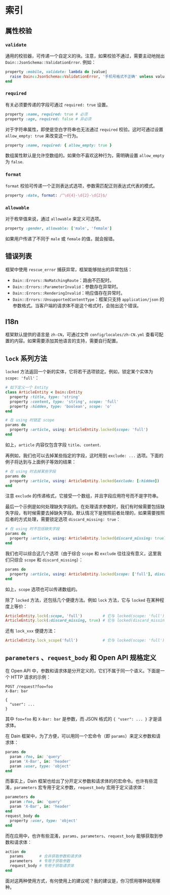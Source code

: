 # 索引

## 属性校验

### `validate`

通用的校验器，可传递一个自定义的块。注意，如果校验不通过，需要主动地抛出 `Dain::JsonSchema::ValidationError`. 例如：

```ruby
property :mobile, validate: lambda do |value|
  raise Dain::JsonSchema::ValidationError, '手机号格式不正确' unless value =~ /\d+/
end
```

### `required`

有关必须要传递的字段可通过 `required: true` 设置。

```ruby
property :name, required: true # 必须
property :age, required: false # 非必须
```

对于字符串属性，即使是空白字符串也无法通过 `required` 校验。这时可通过设置 `allow_empty: true` 来改变这一行为。

```ruby
property :name, required: { allow_empty: true }
```

数组属性默认是允许空数组的。如果你不喜欢这种行为，需明确设置 `allow_empty` 为 `false`.

### `format`

`format` 校验可传递一个正则表达式选项，参数需匹配正则表达式代表的模式。

```ruby
property :date, format: /^\d{4}-\d{2}-\d{2}$/
```

### `allowable`

对于枚举值来说，通过 `allowable` 来定义可选项。

```ruby
property :gender, allowable: ['male', 'female']
```

如果用户传递了不同于 `male` 或 `female` 的值，就会报错。

## 错误列表

框架中使用 `rescue_error` 捕获异常，框架能够抛出的异常包括：

- `Dain::Errors::NoMatchingRoute`：路由不匹配时。
- `Dain::Errors::ParameterInvalid`：参数存在异常时。
- `Dain::Errors::RenderingInvalid`：响应值存在异常时。
- `Dain::Errors::UnsupportedContentType`：框架只支持 `application/json` 的参数格式。当客户端的请求体不是这个格式时，会抛出这个错误。

## I18n

框架默认提供的语言是 `zh-CN`，可通过文件 `config/locales/zh-CN.yml` 查看可配置的内容。如果需要添加其他语言的支持，需要自行配置。

## `lock` 系列方法

`locked` 方法返回一个新的实体，它将若干选项锁定。例如，锁定某个实体为 `scope: 'full'`：

```ruby
# 如下定义一个 Entity
class ArticleEntity < Dain::Entity
  property :title, type: 'string'
  property :content, type: 'string', scope: 'full'
  property :hidden, type: 'boolean', scope: 'o'
end

# 在 using 时锁定 scope
params do
  property :article, using: ArticleEntity.locked(scope: 'full')
end
```

如上，`article` 内容仅包含字段 `title`、`content`.

再例如，我们也可以去掉某些指定的字段，这时用到 `exclude: ...` 选项。下面的例子将达到与上面例子等效的结果：

```ruby
# 在 using 时去掉某些字段
params do
  property :article, using: ArticleEntity.locked(exclude: [:hidden])
end
```

注意 `exclude` 的传递格式，它接受一个数组，并且字段应用符号而不是字符串。

最后一个示例是如何处理缺失字段的。在处理请求参数时，我们有时候需要包括缺失字段，有时候需要去掉缺失字段。默认情况下是按照前者处理的，如果需要按照后者的方式处理，需要锁定选项 `discard_missing: true`：

```ruby
# 在 using 时不包括缺失字段
params do
  property :article, using: ArticleEntity.locked(discard_missing: true)
end
```

我们也可以综合这几个选项（由于综合 `scope` 和 `exclude` 往往没有意义，这里我们只综合 `scope` 和 `discard_missing`）：

```ruby
params do
  property :article, using: ArticleEntity.locked(scope: ['full'], discard_missing: true)
end
```

如上，`scope` 选项也可以传递数组的。

除了 `locked` 方法，还包括几个便捷方法。例如 `lock` 方法，它与 `locked` 在某种程度上等价：

```ruby
ArticleEntity.lock(:scope, 'full')         # 它与 locked(scope: 'full') 等价
ArticleEntity.lock(:discard_missing, true) # 它与 locked(discard_missing: true) 等价
```

还有 `lock_xxx` 便捷方法：

```ruby
ArticleEntity.lock_scope('full')           # 它与 locked(scope: 'full') 等价
```

## `parameters` 、`request_body` 和 Open API 规格定义

在 Open API 中，参数和请求体是分开定义的，它们不属于同一个语义。下面是一个 HTTP 请求的示例：

```http
POST /request?foo=foo
X-Bar: bar

{
  "user": ...
}
```

其中 `foo=foo` 和 `X-Bar: bar` 是参数，而 JSON 格式的 `{ "user": ... }` 才是请求体。

在 Dain 框架中，为了方便，可以用同一个宏命令（即 `params`）来定义参数和请求体：

```ruby
params do
  param :foo, in: 'query'
  param 'X-Bar', in: 'header'
  param :user, type: 'object'
end
```

而事实上，Dain 框架也给出了分开定义参数和请求体的的宏命令。也许有些混淆，`parameters` 宏专用于定义参数，`request_body` 宏用于定义请求体：

```ruby
parameters do
  param :foo, in: 'query'
  param 'X-Bar', in: 'header'
end
request_body do
  property :user, type: 'object'
end
```

而在应用中，也许有些混淆，`params`、`parameters`、`request_body` 能够获取到参数和请求体：

```ruby
action do
  params       # 合并获取参数和请求体
  parameters   # 专用于获取参数
  request_body # 专用于获取请求体
end
```

面对这两种使用方式，有何使用上的建议呢？我的建议是，你习惯用哪种就用哪种。
